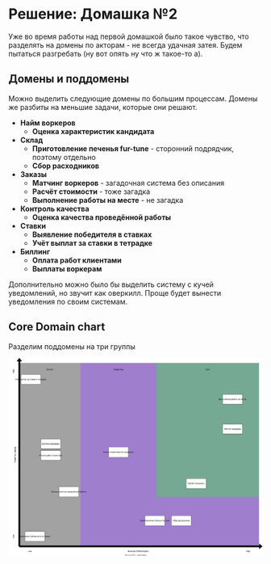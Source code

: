 # Решение: Домашка №2

Уже во время работы над первой домашкой было такое чувство,
что разделять на домены по акторам - не всегда удачная затея.
Будем пытаться разгребать (ну вот опять ну что ж такое-то а).

## Домены и поддомены

Можно выделить следующие домены по большим процессам.
Домены же разбиты на меньшие задачи, которые они решают.

- **Найм воркеров**
  - **Оценка характеристик кандидата**
- **Склад**
  - **Приготовление печенья fur-tune** - сторонний подрядчик, поэтому отдельно
  - **Сбор расходников**
- **Заказы**
  - **Матчинг воркеров** - загадочная система без описания
  - **Расчёт стоимости** - тоже загадка
  - **Выполнение работы на месте** - не загадка
- **Контроль качества**
  - **Оценка качества проведённой работы**
- **Ставки**
  - **Выявление победителя в ставках**
  - **Учёт выплат за ставки в тетрадке**
- **Биллинг**
  - **Оплата работ клиентами**
  - **Выплаты воркерам**

Дополнительно можно было бы выделить систему с кучей уведомлений, но звучит как оверкилл.
Проще будет вынести уведомления по своим системам.

## Core Domain chart

Разделим поддомены на три группы

![core_domain_chart.svg](./materials/core_domain_chart.svg)
